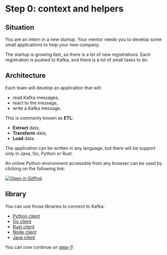 # Step 0: context and helpers

## Situation

You are an intern in a new startup. Your mentor needs you to develop some small applications to help your new company.

The startup is growing fast, so there is a lot of new registrations. Each registration is pushed to Kafka, and there is a lot of small tasks to do.

## Architecture

Each team will develop an application that will:

* read Kafka messages,
* react to the message,
* write a Kafka message.

This is commonly known as **ETL**:

* **Extract** data,
* **Transform** data,
* **Load** data.

The application can be written in any language, but there will be support only in Java, Go, Python or Rust.

An online Python environment accessible from any browser can be used by clicking on the following link:

[![Open in GitPod](https://gitpod.io/button/open-in-gitpod.svg)](https://gitpod.io/#https://github.com/PierreZ/kafka-tutorial).

## library

You can use those libraries to connect to Kafka:

* [Python client](https://kafka-python.readthedocs.io/en/master/)
* [Go client](https://github.com/Shopify/sarama)
* [Rust client](https://github.com/fede1024/rust-rdkafka)
* [Node client](https://www.npmjs.com/package/kafka-node)
* [Java client](https://search.maven.org/#artifactdetails%7Corg.apache.kafka%7Ckafka-clients%7C1.1.0%7Cjar)

You can now continue on [step-1](/kafka-tutorial/docs/step-1.html)!